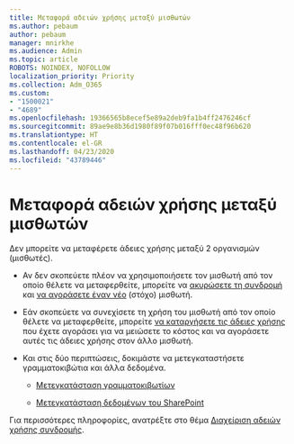 ```yaml
---
title: Μεταφορά αδειών χρήσης μεταξύ μισθωτών
ms.author: pebaum
author: pebaum
manager: mnirkhe
ms.audience: Admin
ms.topic: article
ROBOTS: NOINDEX, NOFOLLOW
localization_priority: Priority
ms.collection: Adm_O365
ms.custom:
- "1500021"
- "4689"
ms.openlocfilehash: 19366565b8ecef5e89a2deb9fa1b4ff2476246cf
ms.sourcegitcommit: 89ae9e8b36d1980f89f07b016fff0ec48f96b620
ms.translationtype: HT
ms.contentlocale: el-GR
ms.lasthandoff: 04/23/2020
ms.locfileid: "43789446"
---
```

# <a name="transfer-licenses-between-tenants"></a>Μεταφορά αδειών χρήσης μεταξύ μισθωτών

Δεν μπορείτε να μεταφέρετε άδειες χρήσης μεταξύ 2 οργανισμών (μισθωτές). 

- Αν δεν σκοπεύετε πλέον να χρησιμοποιήσετε τον μισθωτή από τον οποίο θέλετε να μεταφερθείτε, μπορείτε να [ακυρώσετε τη συνδρομή](https://admin.microsoft.com/Adminportal/Home?source=applauncher#/subscriptions) και [να αγοράσετε έναν νέο](https://products.office.com/compare-all-microsoft-office-products-b?rtc=1&activetab=tab:primaryr2) (στόχο) μισθωτή.

- Εάν σκοπεύετε να συνεχίσετε τη χρήση του μισθωτή από τον οποίο θέλετε να μεταφερθείτε, μπορείτε [να καταργήσετε τις άδειες χρήσης](https://docs.microsoft.com/microsoft-365/commerce/licenses/buy-licenses?view=o365-worldwide) που έχετε αγοράσει για να μειώσετε το κόστος και να αγοράσετε αυτές τις άδειες χρήσης στον άλλο μισθωτή.

- Και στις δύο περιπτώσεις, δοκιμάστε να μετεγκαταστήσετε γραμματοκιβώτια και άλλα δεδομένα. 

    - [Μετεγκατάσταση γραμματοκιβωτίων](https://docs.microsoft.com/Exchange/mailbox-migration/migrate-mailboxes-across-tenants)

    - [Μετεγκατάσταση δεδομένων του SharePoint](https://aka.ms/modernSpoAdminCenter/CloudContentMigrations)

Για περισσότερες πληροφορίες, ανατρέξτε στο θέμα [Διαχείριση αδειών χρήσης συνδρομής](https://docs.microsoft.com/microsoft-365/commerce/licenses/buy-licenses?view=o365-worldwide).
